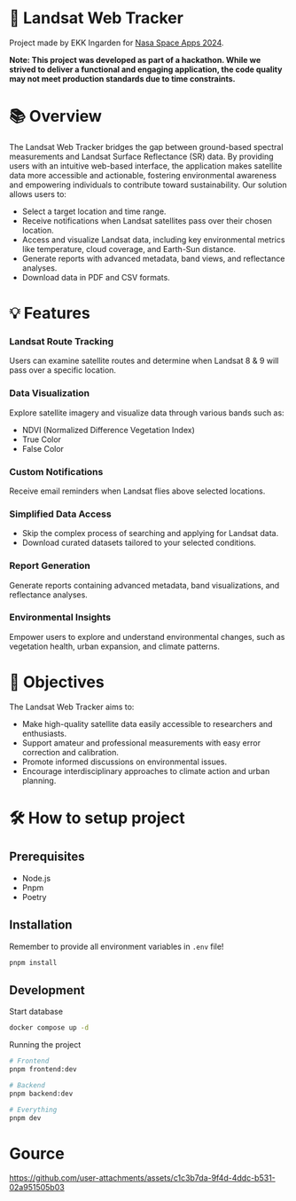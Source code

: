 # 🚀 Landsat Web Tracker

Project made by EKK Ingarden for [Nasa Space Apps 2024](https://www.spaceappschallenge.org/).

__Note: This project was developed as part of a hackathon. While we strived to deliver a functional and engaging application, the code quality may not meet production standards due to time constraints.__


# 📚 Overview

The Landsat Web Tracker bridges the gap between ground-based spectral measurements and Landsat Surface Reflectance (SR) data. By providing users with an intuitive web-based interface, the application makes satellite data more accessible and actionable, fostering environmental awareness and empowering individuals to contribute toward sustainability.
Our solution allows users to:

- Select a target location and time range.
- Receive notifications when Landsat satellites pass over their chosen location.
- Access and visualize Landsat data, including key environmental metrics like temperature, cloud coverage, and Earth-Sun distance.
- Generate reports with advanced metadata, band views, and reflectance analyses.
- Download data in PDF and CSV formats.

# 💡 Features

### Landsat Route Tracking

Users can examine satellite routes and determine when Landsat 8 & 9 will pass over a specific location.

### Data Visualization
Explore satellite imagery and visualize data through various bands such as:

- NDVI (Normalized Difference Vegetation Index)
- True Color
- False Color

### Custom Notifications

Receive email reminders when Landsat flies above selected locations.

### Simplified Data Access

- Skip the complex process of searching and applying for Landsat data.
- Download curated datasets tailored to your selected conditions.

### Report Generation

Generate reports containing advanced metadata, band visualizations, and reflectance analyses.

### Environmental Insights

Empower users to explore and understand environmental changes, such as vegetation health, urban expansion, and climate patterns.

# 🎯 Objectives

The Landsat Web Tracker aims to:

- Make high-quality satellite data easily accessible to researchers and enthusiasts.
- Support amateur and professional measurements with easy error correction and calibration.
- Promote informed discussions on environmental issues.
- Encourage interdisciplinary approaches to climate action and urban planning.

# 🛠️ How to setup project

## Prerequisites

- Node.js
- Pnpm
- Poetry

## Installation

Remember to provide all environment variables in `.env` file!
```bash
pnpm install
```

## Development

Start database
```bash
docker compose up -d
```
Running the project
```bash
# Frontend
pnpm frontend:dev

# Backend
pnpm backend:dev

# Everything
pnpm dev
```
# Gource

https://github.com/user-attachments/assets/c1c3b7da-9f4d-4ddc-b531-02a951505b03
